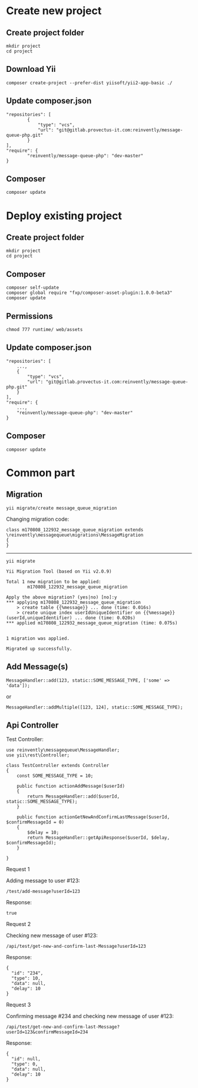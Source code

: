 Create new project
==================

Create project folder
---------------------

    mkdir project
    cd project

Download Yii
------------

    composer create-project --prefer-dist yiisoft/yii2-app-basic ./

Update composer.json
------------

    "repositories": [
            {
                "type": "vcs",
                "url": "git@gitlab.provectus-it.com:reinvently/message-queue-php.git"
            }
    ],
    "require": {
            "reinvently/message-queue-php": "dev-master"
    }

Composer
--------

    composer update








Deploy existing project
=======================

Create project folder
---------------------

    mkdir project
    cd project

Composer
--------

    composer self-update
    composer global require "fxp/composer-asset-plugin:1.0.0-beta3"
    composer update

Permissions
-----------

    chmod 777 runtime/ web/assets

Update composer.json
------------

    "repositories": [
        ...,
        {
            "type": "vcs",
            "url": "git@gitlab.provectus-it.com:reinvently/message-queue-php.git"
        }
    ],
    "require": {
        ...,    
        "reinvently/message-queue-php": "dev-master"
    }

Composer
--------

    composer update


Common part
===========

Migration
---------

    yii migrate/create message_queue_migration

Changing migration code:

    class m170808_122932_message_queue_migration extends \reinvently\messagequeue\migrations\MessageMigration
    {
    }
---
    yii migrate
    
    Yii Migration Tool (based on Yii v2.0.9)
    
    Total 1 new migration to be applied:
            m170808_122932_message_queue_migration
    
    Apply the above migration? (yes|no) [no]:y
    *** applying m170808_122932_message_queue_migration
        > create table {{%message}} ... done (time: 0.016s)
        > create unique index userIdUniqueIdentifier on {{%message}} (userId,uniqueIdentifier) ... done (time: 0.020s)
    *** applied m170808_122932_message_queue_migration (time: 0.075s)
    
    
    1 migration was applied.
    
    Migrated up successfully.

Add Message(s)
--------------

    MessageHandler::add(123, static::SOME_MESSAGE_TYPE, ['some' => 'data']);
or

    MessageHandler::addMultiple([123, 124], static::SOME_MESSAGE_TYPE);
    

Api Controller
--------------

Test Controller:

    use reinvently\messagequeue\MessageHandler;
    use yii\rest\Controller;
    
    class TestController extends Controller
    {
        const SOME_MESSAGE_TYPE = 10;
    
        public function actionAddMessage($userId)
        {
            return MessageHandler::add($userId, static::SOME_MESSAGE_TYPE);
        }
    
        public function actionGetNewAndConfirmLastMessage($userId, $confirmMessageId = 0)
        {
            $delay = 10;
            return MessageHandler::getApiResponse($userId, $delay, $confirmMessageId);
        }
    
    }
    
Request 1 

Adding message to user #123:

    /test/add-message?userId=123
Response:
 
    true

Request 2 

Checking new message of user #123:

    /api/test/get-new-and-confirm-last-Message?userId=123
Response:

    {
      "id": "234",
      "type": 10,
      "data": null,
      "delay": 10
    }

Request 3 

Confirming message #234 and checking new message of user #123:

    /api/test/get-new-and-confirm-last-Message?userId=123&confirmMessageId=234
Response:

    {
      "id": null,
      "type": 0,
      "data": null,
      "delay": 10
    }





